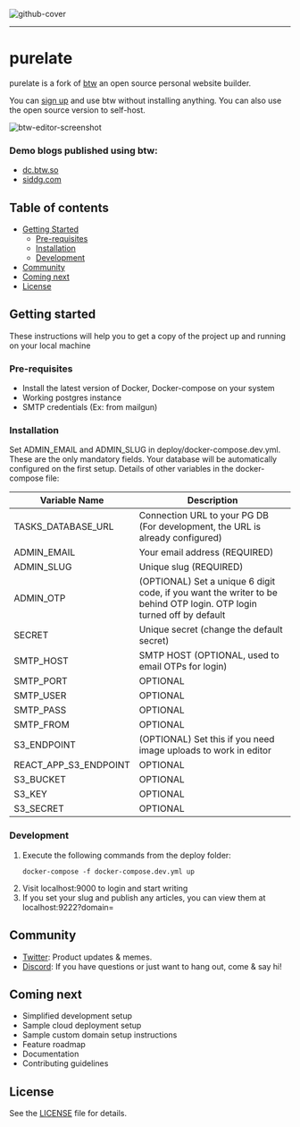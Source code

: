 ![github-cover](https://user-images.githubusercontent.com/70569022/233320406-da81d842-c0d9-4d63-938e-fe521203e4e0.png)

---

# purelate

purelate is a fork of [btw](https://btw.so) an open source personal website builder.

You can [sign up](https://btw.so) and use btw without installing anything. You can also use the open source version to self-host.

![btw-editor-screenshot](https://user-images.githubusercontent.com/70569022/233320021-e05c995f-4e4e-48a9-83de-f578d3662df1.png)

### Demo blogs published using btw:

-   [dc.btw.so](https://dc.btw.so/)
-   [siddg.com](https://www.siddg.com/about)

## Table of contents

-   [Getting Started](#getting-started)
    -   [Pre-requisites](#pre-requisites)
    -   [Installation](#installation)
    -   [Development](#development)
-   [Community](#community)
-   [Coming next](#coming-next)
-   [License](#license)

## Getting started

These instructions will help you to get a copy of the project up and running on your local machine

### Pre-requisites

-   Install the latest version of Docker, Docker-compose on your system
-   Working postgres instance
-   SMTP credentials (Ex: from mailgun)

### Installation

Set ADMIN_EMAIL and ADMIN_SLUG in deploy/docker-compose.dev.yml. These are the only mandatory fields. Your database will be automatically configured on the first setup. Details of other variables in the docker-compose file:

| Variable Name            | Description                                                                                                         |
|--------------------------|---------------------------------------------------------------------------------------------------------------------|
| TASKS_DATABASE_URL       | Connection URL to your PG DB (For development, the URL is already configured)                                                                                |
| ADMIN_EMAIL              | Your email address (REQUIRED)                                                                                                  |
| ADMIN_SLUG               | Unique slug (REQUIRED)                                                                                                         |
| ADMIN_OTP                | (OPTIONAL) Set a unique 6 digit code, if you want the writer to be behind OTP login. OTP login turned off by default |
| SECRET                   | Unique secret (change the default secret)                                                                                                       |
| SMTP_HOST                | SMTP HOST (OPTIONAL, used to email OTPs for login)                                                   |
| SMTP_PORT                | OPTIONAL                                                                                                                  |
| SMTP_USER                | OPTIONAL                                                                                                                    |
| SMTP_PASS                | OPTIONAL                                                                                                                    |
| SMTP_FROM                | OPTIONAL                                                                                                                    |
| S3_ENDPOINT              | (OPTIONAL) Set this if you need image uploads to work in editor                                                                                                          |
| REACT_APP_S3_ENDPOINT    | OPTIONAL                                                                                                                    |
| S3_BUCKET                | OPTIONAL                                                                                                                    |
| S3_KEY                   | OPTIONAL                                                                                                                    |
| S3_SECRET                | OPTIONAL                                                                                                                   |

### Development

1. Execute the following commands from the deploy folder:
    ```
    docker-compose -f docker-compose.dev.yml up
    ```
2. Visit localhost:9000 to login and start writing
3. If you set your slug and publish any articles, you can view them at localhost:9222?domain=<admin slug>

## Community

-   [Twitter](https://twitter.com/btw_hq): Product updates & memes.
-   [Discord](https://discord.com/invite/vbDysPXJuF): If you have questions or just want to hang out, come & say hi!

## Coming next

-   Simplified development setup
-   Sample cloud deployment setup
-   Sample custom domain setup instructions
-   Feature roadmap
-   Documentation
-   Contributing guidelines

## License

See the [LICENSE](https://github.com/btw-so/btw/blob/main/LICENSE) file for details.
